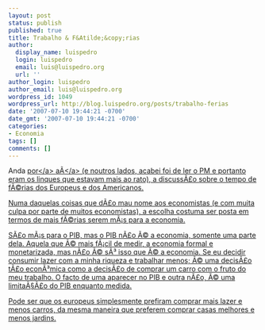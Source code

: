```yaml
---
layout: post
status: publish
published: true
title: Trabalho & F&Atilde;&copy;rias
author:
  display_name: luispedro
  login: luispedro
  email: luis@luispedro.org
  url: ''
author_login: luispedro
author_email: luis@luispedro.org
wordpress_id: 1049
wordpress_url: http://blog.luispedro.org/posts/trabalho-ferias
date: '2007-07-10 19:44:21 -0700'
date_gmt: '2007-07-10 19:44:21 -0700'
categories:
- Economia
tags: []
comments: []
---
```

<p>Anda <a href="http:&#47;&#47;margensdeerro.blogspot.com&#47;2007&#47;07&#47;outlier-preciso-azar.html">por<&#47;a> <a href="http:&#47;&#47;outrasmargens.blogspot.com&#47;2007&#47;07&#47;as-frias-dos-europeus.html">a&Atilde;&shy;<&#47;a> (e noutros lados, acabei foi de ler o PM e portanto eram os linques que estavam mais ao rato), a discuss&Atilde;&pound;o sobre o tempo de f&Atilde;&copy;rias dos Europeus e dos Americanos.
<p>Numa daquelas coisas que d&Atilde;&pound;o mau nome aos economistas (e com muita culpa por parte de muitos economistas), a escolha costuma ser posta em termos de mais f&Atilde;&copy;rias serem m&Atilde;&iexcl;s para a economia.
<p>S&Atilde;&pound;o m&Atilde;&iexcl;s para o PIB, mas o PIB n&Atilde;&pound;o &Atilde;&copy; a economia, somente uma parte dela. Aquela que &Atilde;&copy; mais f&Atilde;&iexcl;cil de medir, a economia formal e monetarizada, mas n&Atilde;&pound;o &Atilde;&copy; s&Atilde;&sup3; isso que &Atilde;&copy; a economia. Se eu decidir consumir lazer com a minha riqueza e trabalhar menos; &Atilde;&copy; uma decis&Atilde;&pound;o t&Atilde;&pound;o econ&Atilde;&sup3;mica como a decis&Atilde;&pound;o de comprar um carro com o fruto do meu trabalho. O facto de uma aparecer no PIB e outra n&Atilde;&pound;o, &Atilde;&copy; uma limita&Atilde;&sect;&Atilde;&pound;o do PIB enquanto medida.
<p>Pode ser que os europeus simplesmente prefiram comprar mais lazer e menos carros, da mesma maneira que preferem comprar casas melhores e menos jardins.</p>
